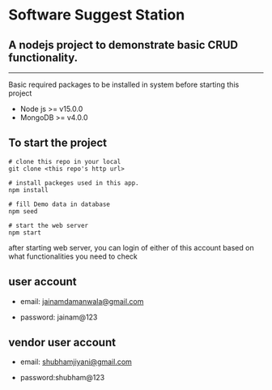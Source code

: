 # Software Suggest Station

A nodejs project to demonstrate basic CRUD functionality.
-------------

-----------------------
Basic required packages to be installed in system before starting this project

- Node js >= v15.0.0
- MongoDB >= v4.0.0


To start the project
---------------

```
# clone this repo in your local
git clone <this repo's http url>

# install packeges used in this app.
npm install

# fill Demo data in database
npm seed

# start the web server
npm start
```

after starting web server, you can login of either of this account based on
what functionalities you need to check

user account
------------
- email: jainamdamanwala@gmail.com

- password: jainam@123

vendor user account
-------------
- email: shubhamjiyani@gmail.com

- password:shubham@123
